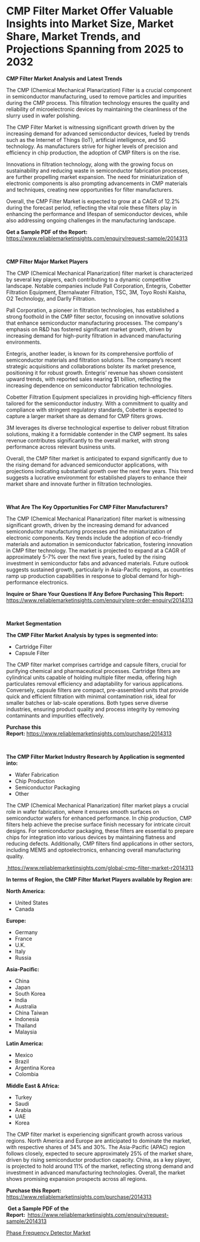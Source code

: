 <p><h1>CMP Filter Market Offer Valuable Insights into Market Size, Market Share, Market Trends, and Projections Spanning from 2025 to 2032</h1></p><p><strong>CMP Filter Market Analysis and Latest Trends</strong></p>
<p><p>The CMP (Chemical Mechanical Planarization) Filter is a crucial component in semiconductor manufacturing, used to remove particles and impurities during the CMP process. This filtration technology ensures the quality and reliability of microelectronic devices by maintaining the cleanliness of the slurry used in wafer polishing. </p><p>The CMP Filter Market is witnessing significant growth driven by the increasing demand for advanced semiconductor devices, fueled by trends such as the Internet of Things (IoT), artificial intelligence, and 5G technology. As manufacturers strive for higher levels of precision and efficiency in chip production, the adoption of CMP filters is on the rise. </p><p>Innovations in filtration technology, along with the growing focus on sustainability and reducing waste in semiconductor fabrication processes, are further propelling market expansion. The need for miniaturization of electronic components is also prompting advancements in CMP materials and techniques, creating new opportunities for filter manufacturers. </p><p>Overall, the CMP Filter Market is expected to grow at a CAGR of 12.2% during the forecast period, reflecting the vital role these filters play in enhancing the performance and lifespan of semiconductor devices, while also addressing ongoing challenges in the manufacturing landscape.</p></p>
<p><strong>Get a Sample PDF of the Report:&nbsp;</strong> <a href="https://www.reliablemarketinsights.com/enquiry/request-sample/2014313?utm_campaign=2246&utm_medium=2&utm_source=Github&utm_content=ia&utm_term=06042025&utm_id=cmp-filter">https://www.reliablemarketinsights.com/enquiry/request-sample/2014313</a></p>
<p>&nbsp;</p>
<p><strong>CMP Filter Major Market Players</strong></p>
<p><p>The CMP (Chemical Mechanical Planarization) filter market is characterized by several key players, each contributing to a dynamic competitive landscape. Notable companies include Pall Corporation, Entegris, Cobetter Filtration Equipment, Eternalwater Filtration, TSC, 3M, Toyo Roshi Kaisha, O2 Technology, and Darlly Filtration.</p><p>Pall Corporation, a pioneer in filtration technologies, has established a strong foothold in the CMP filter sector, focusing on innovative solutions that enhance semiconductor manufacturing processes. The company's emphasis on R&D has fostered significant market growth, driven by increasing demand for high-purity filtration in advanced manufacturing environments.</p><p>Entegris, another leader, is known for its comprehensive portfolio of semiconductor materials and filtration solutions. The company’s recent strategic acquisitions and collaborations bolster its market presence, positioning it for robust growth. Entegris’ revenue has shown consistent upward trends, with reported sales nearing $1 billion, reflecting the increasing dependence on semiconductor fabrication technologies.</p><p>Cobetter Filtration Equipment specializes in providing high-efficiency filters tailored for the semiconductor industry. With a commitment to quality and compliance with stringent regulatory standards, Cobetter is expected to capture a larger market share as demand for CMP filters grows.</p><p>3M leverages its diverse technological expertise to deliver robust filtration solutions, making it a formidable contender in the CMP segment. Its sales revenue contributes significantly to the overall market, with strong performance across relevant business units.</p><p>Overall, the CMP filter market is anticipated to expand significantly due to the rising demand for advanced semiconductor applications, with projections indicating substantial growth over the next few years. This trend suggests a lucrative environment for established players to enhance their market share and innovate further in filtration technologies.</p></p>
<p>&nbsp;</p>
<p><strong>What Are The Key Opportunities For CMP Filter Manufacturers?</strong></p>
<p><p>The CMP (Chemical Mechanical Planarization) filter market is witnessing significant growth, driven by the increasing demand for advanced semiconductor manufacturing processes and the miniaturization of electronic components. Key trends include the adoption of eco-friendly materials and automation in semiconductor fabrication, fostering innovation in CMP filter technology. The market is projected to expand at a CAGR of approximately 5-7% over the next five years, fueled by the rising investment in semiconductor fabs and advanced materials. Future outlook suggests sustained growth, particularly in Asia-Pacific regions, as countries ramp up production capabilities in response to global demand for high-performance electronics.</p></p>
<p><strong>Inquire or Share Your Questions If Any Before Purchasing This Report:</strong> <a href="https://www.reliablemarketinsights.com/enquiry/pre-order-enquiry/2014313?utm_campaign=2246&utm_medium=2&utm_source=Github&utm_content=ia&utm_term=06042025&utm_id=cmp-filter">https://www.reliablemarketinsights.com/enquiry/pre-order-enquiry/2014313</a></p>
<p>&nbsp;</p>
<p><strong>Market Segmentation</strong></p>
<p><strong>The CMP Filter Market Analysis by types is segmented into:</strong></p>
<p><ul><li>Cartridge Filter</li><li>Capsule Filter</li></ul></p>
<p><p>The CMP filter market comprises cartridge and capsule filters, crucial for purifying chemical and pharmaceutical processes. Cartridge filters are cylindrical units capable of holding multiple filter media, offering high particulates removal efficiency and adaptability for various applications. Conversely, capsule filters are compact, pre-assembled units that provide quick and efficient filtration with minimal contamination risk, ideal for smaller batches or lab-scale operations. Both types serve diverse industries, ensuring product quality and process integrity by removing contaminants and impurities effectively.</p></p>
<p><strong>Purchase this Report:&nbsp;</strong><a href="https://www.reliablemarketinsights.com/purchase/2014313?utm_campaign=2246&utm_medium=2&utm_source=Github&utm_content=ia&utm_term=06042025&utm_id=cmp-filter">https://www.reliablemarketinsights.com/purchase/2014313</a></p>
<p>&nbsp;</p>
<p><strong>The CMP Filter Market Industry Research by Application is segmented into:</strong></p>
<p><ul><li>Wafer Fabrication</li><li>Chip Production</li><li>Semiconductor Packaging</li><li>Other</li></ul></p>
<p><p>The CMP (Chemical Mechanical Planarization) filter market plays a crucial role in wafer fabrication, where it ensures smooth surfaces on semiconductor wafers for enhanced performance. In chip production, CMP filters help achieve the precise surface finish necessary for intricate circuit designs. For semiconductor packaging, these filters are essential to prepare chips for integration into various devices by maintaining flatness and reducing defects. Additionally, CMP filters find applications in other sectors, including MEMS and optoelectronics, enhancing overall manufacturing quality.</p></p>
<p><a href="https://www.reliablemarketinsights.com/global-cmp-filter-market-r2014313?utm_campaign=2246&utm_medium=2&utm_source=Github&utm_content=ia&utm_term=06042025&utm_id=cmp-filter">&nbsp;https://www.reliablemarketinsights.com/global-cmp-filter-market-r2014313</a></p>
<p><strong>In terms of Region, the CMP Filter Market Players available by Region are:</strong></p>
<p>
    <p> <strong> North America: </strong>
        <ul>
            <li>United States</li>
            <li>Canada</li>
        </ul>
        </p> 
    <p> <strong> Europe: </strong>
        <ul>
            <li>Germany</li>
            <li>France</li>
            <li>U.K.</li>
            <li>Italy</li>
            <li>Russia</li>
        </ul>
        </p> 
    <p> <strong> Asia-Pacific: </strong>
        <ul>
            <li>China</li>
            <li>Japan</li>
            <li>South Korea</li>
            <li>India</li>
            <li>Australia</li>
            <li>China Taiwan</li>
            <li>Indonesia</li>
            <li>Thailand</li>
            <li>Malaysia</li>
        </ul>
        </p> 
    <p> <strong> Latin America: </strong>
        <ul>
            <li>Mexico</li>
            <li>Brazil</li>
            <li>Argentina Korea</li>
            <li>Colombia</li>
        </ul>
        </p> 
    <p> <strong> Middle East & Africa: </strong>
        <ul>
            <li>Turkey</li>
            <li>Saudi</li>
            <li>Arabia</li>
            <li>UAE</li>
            <li>Korea</li>
        </ul>
    </p>
    </p>
<p><p>The CMP filter market is experiencing significant growth across various regions. North America and Europe are anticipated to dominate the market, with respective shares of 34% and 30%. The Asia-Pacific (APAC) region follows closely, expected to secure approximately 25% of the market share, driven by rising semiconductor production capacity. China, as a key player, is projected to hold around 11% of the market, reflecting strong demand and investment in advanced manufacturing technologies. Overall, the market shows promising expansion prospects across all regions.</p></p>
<p><strong>Purchase this Report: </strong><a href="https://www.reliablemarketinsights.com/purchase/2014313?utm_campaign=2246&utm_medium=2&utm_source=Github&utm_content=ia&utm_term=06042025&utm_id=cmp-filter">https://www.reliablemarketinsights.com/purchase/2014313</a></p>
<p>&nbsp;<strong>Get a Sample PDF of the Report:&nbsp;&nbsp;</strong><a href="https://www.reliablemarketinsights.com/enquiry/request-sample/2014313?utm_campaign=2246&utm_medium=2&utm_source=Github&utm_content=ia&utm_term=06042025&utm_id=cmp-filter">https://www.reliablemarketinsights.com/enquiry/request-sample/2014313</a></p>
<p><strong></strong></p>
<p><p><a href="https://github.com/MonroeBullock54/Market-Research-Report-List-2/blob/main/phase-frequency-detector-market.md?utm_campaign=2246&utm_medium=2&utm_source=Github&utm_content=ia&utm_term=06042025&utm_id=cmp-filter">Phase Frequency Detector Market</a></p></p>